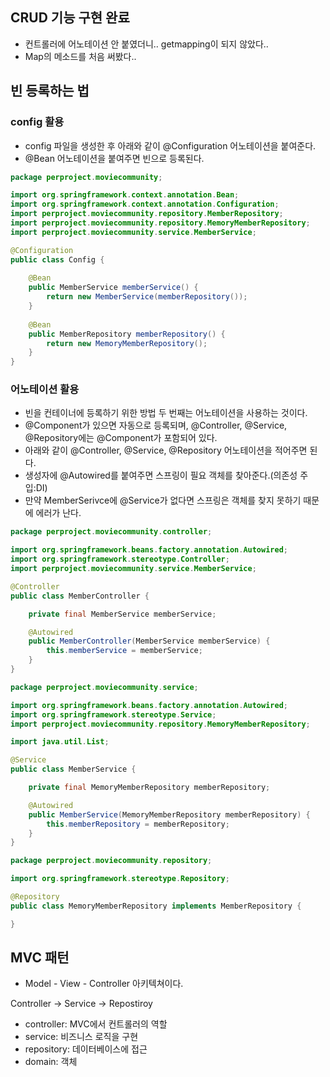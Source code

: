 ## CRUD 기능 구현 완료
* 컨트롤러에 어노테이션 안 붙였더니.. getmapping이 되지 않았다.. 
* Map의 메소드를 처음 써봤다..

## 빈 등록하는 법
### config 활용 
* config 파일을 생성한 후 아래와 같이 @Configuration 어노테이션을 붙여준다.
* @Bean 어노테이션을 붙여주면 빈으로 등록된다.

```java
package perproject.moviecommunity;

import org.springframework.context.annotation.Bean;
import org.springframework.context.annotation.Configuration;
import perproject.moviecommunity.repository.MemberRepository;
import perproject.moviecommunity.repository.MemoryMemberRepository;
import perproject.moviecommunity.service.MemberService;

@Configuration
public class Config {
    
    @Bean
    public MemberService memberService() {
        return new MemberService(memberRepository());
    }
    
    @Bean
    public MemberRepository memberRepository() {
        return new MemoryMemberRepository();
    }
}
```

### 어노테이션 활용
* 빈을 컨테이너에 등록하기 위한 방법 두 번째는 어노테이션을 사용하는 것이다.
* @Component가 있으면 자동으로 등록되며, @Controller, @Service, @Repository에는 @Component가 포함되어 있다. 
* 아래와 같이 @Controller, @Service, @Repository 어노테이션을 적어주면 된다.
* 생성자에 @Autowired를 붙여주면 스프링이 필요 객체를 찾아준다.(의존성 주입:DI)
* 만약 MemberSerivce에 @Service가 없다면 스프링은 객체를 찾지 못하기 때문에 에러가 난다.

```java
package perproject.moviecommunity.controller;

import org.springframework.beans.factory.annotation.Autowired;
import org.springframework.stereotype.Controller;
import perproject.moviecommunity.service.MemberService;

@Controller
public class MemberController {

    private final MemberService memberService;

    @Autowired
    public MemberController(MemberService memberService) {
        this.memberService = memberService;
    }
}
```

```java
package perproject.moviecommunity.service;

import org.springframework.beans.factory.annotation.Autowired;
import org.springframework.stereotype.Service;
import perproject.moviecommunity.repository.MemoryMemberRepository;

import java.util.List;

@Service
public class MemberService {

    private final MemoryMemberRepository memberRepository;

    @Autowired
    public MemberService(MemoryMemberRepository memberRepository) {
        this.memberRepository = memberRepository;
    }
}
```

```java
package perproject.moviecommunity.repository;

import org.springframework.stereotype.Repository;

@Repository
public class MemoryMemberRepository implements MemberRepository {

}
```

## MVC 패턴
* Model - View - Controller 아키텍쳐이다.

Controller -> Service -> Repostiroy
* controller: MVC에서 컨트롤러의 역할
* service: 비즈니스 로직을 구현
* repository: 데이터베이스에 접근
* domain: 객체